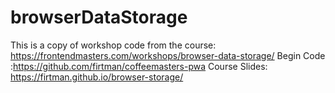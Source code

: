 # browserDataStorage
This is a copy of workshop code from the course:  https://frontendmasters.com/workshops/browser-data-storage/
Begin Code :https://github.com/firtman/coffeemasters-pwa
Course Slides: https://firtman.github.io/browser-storage/
